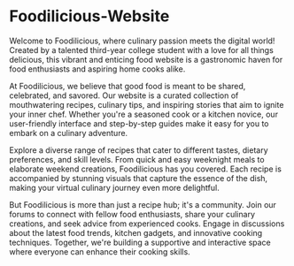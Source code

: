 # Foodilicious-Website
Welcome to Foodilicious, where culinary passion meets the digital world! Created by a talented third-year college student with a love for all things delicious, this vibrant and enticing food website is a gastronomic haven for food enthusiasts and aspiring home cooks alike.

At Foodilicious, we believe that good food is meant to be shared, celebrated, and savored. Our website is a curated collection of mouthwatering recipes, culinary tips, and inspiring stories that aim to ignite your inner chef. Whether you're a seasoned cook or a kitchen novice, our user-friendly interface and step-by-step guides make it easy for you to embark on a culinary adventure.

Explore a diverse range of recipes that cater to different tastes, dietary preferences, and skill levels. From quick and easy weeknight meals to elaborate weekend creations, Foodilicious has you covered. Each recipe is accompanied by stunning visuals that capture the essence of the dish, making your virtual culinary journey even more delightful.

But Foodilicious is more than just a recipe hub; it's a community. Join our forums to connect with fellow food enthusiasts, share your culinary creations, and seek advice from experienced cooks. Engage in discussions about the latest food trends, kitchen gadgets, and innovative cooking techniques. Together, we're building a supportive and interactive space where everyone can enhance their cooking skills.
